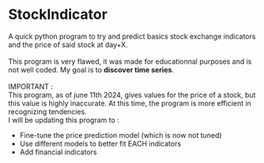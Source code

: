 # StockIndicator
A quick python program to try and predict basics stock exchange indicators and the price of said stock at day+X.<br>
<br>
This program is very flawed, it was made for educationnal purposes and is not well coded. My goal is to <b>discover time series</b>.<br>
<br>
IMPORTANT : <br>
This program, as of june 11th 2024, gives values for the price of a stock, but this value is highly inaccurate. At this time, the program is more efficient in recognizing tendencies.
<br>
I will be updating this program to :<br>
- Fine-tune the price prediction model (which is now not tuned)
- Use different models to better fit EACH indicators
- Add financial indicators
